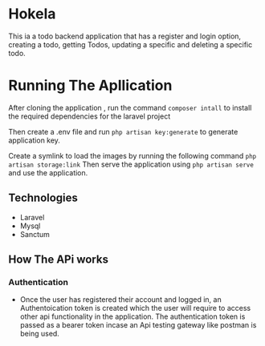 # Hokela

This ia a todo backend application that has a register and login option, creating a todo, getting Todos, updating a specific and deleting a specific todo.

# Running The Apllication

After cloning the application , run the command `composer intall` to install the required dependencies for the laravel project

Then create a .env file and run `php artisan key:generate` to generate application key.

Create a symlink to load the images by running the following command  `php artisan storage:link`
Then serve the application using `php artisan serve` and use the application.

## Technologies

* Laravel
* Mysql
* Sanctum


## How The APi works
 ### Authentication
 * Once the user has registered their account and logged in, an Authentoication token is created which the user will require to access other api functionality in the application.
 The authentication token is passed as a bearer token incase an Api testing gateway like postman is being used.











